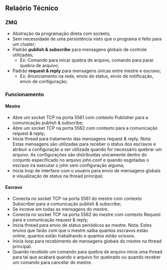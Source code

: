 
## Relaório Técnico

### ZMQ
- Abstração da programação direta com sockets;
- Sem necessidade de uma persistência visto que o programa é feito para um cluster;
- Padrão **publish & subscribe** para mensagens globais de controle utilizadas;
  - Ex: Comando para inicar quebra de arquivo, comando para parar quebra de arquivo;
- Padrão **request & reply** para mensagens únicas entre mestre e escravo;
  - Ex: Anunciamento na rede, envio de status, envio de notificação, envio de configuração;

### Funcionamento

#### Mestre
- Abre um socket TCP na porta 5561 com contexto Publisher para a comunicação publish & subscribe;
- Abre um socket TCP na porta 5562 com contexto para a comunicação request & reply;
- Inicia thread para tratamento das mensagens request & reply. Nota: Estas mensagens são utilizadas para receber o status dos escravos e atribuir a configuração a ser utilizada quando for necessário quebrar um arquivo. As configurações são distribuídas unicamente dentro do conjunto especificado no arquivo john.conf e quando esgotadas o escravo irá executar o john sem configuração alguma;
- Inicia loop de interface com o usuário para envio de mensagens globais e visualização de status na thread principal;

#### Escravo
- Conecta no socket TCP na porta 5561 do mestre com contexto Subscriber para a comunicação publish & subscribe;
- Se increve em todas as mensagens do mestre.
- Conecta no socket TCP na porta 5562 do mestre com contexto Request para a comunicação request & reply;
- Inicia thread para envio de status periódicos ao mestre. Nota: Estes envios que farão com que o mestre saiba quantos escravos estão online, quantos estão trabalhando e quantos estão ociosos. 
- Inicia loop para recebimento de mensagens globais do mestre na thread principal.
- Quando recebido um comando para quebra de arquivo inicia uma thread para tal que acabará quando o arquivo for quebrado ou quando receber um comando para cancelar do mestre.
